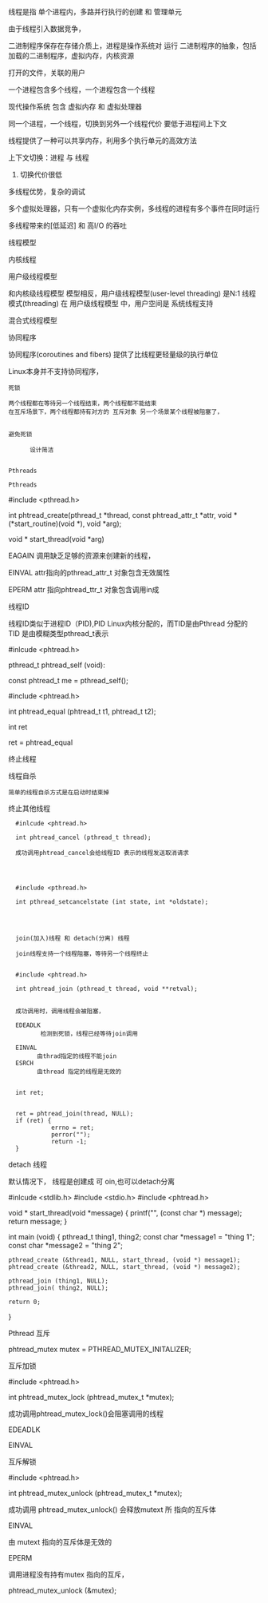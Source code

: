 线程是指 单个进程内，多路并行执行的创建 和 管理单元

由于线程引入数据竞争，


二进制程序保存在存储介质上，进程是操作系统对 运行 二进制程序的抽象，包括 加载的二进制程序，虚拟内存，内核资源

打开的文件，关联的用户




一个进程包含多个线程，一个进程包含一个线程


现代操作系统 包含  虚拟内存 和 虚拟处理器


同一个进程，一个线程，切换到另外一个线程代价 要低于进程间上下文


线程提供了一种可以共享内存，利用多个执行单元的高效方法


上下文切换：进程 与 线程


 1) 切换代价很低


 多线程优势，复杂的调试

 多个虚拟处理器，只有一个虚拟化内存实例，多线程的进程有多个事件在同时运行



 多线程带来的[低延迟]  和 高I/O 的吞吐


 线程模型


  内核线程




  用户级线程模型

  和内核级线程模型 模型相反，用户级线程模型(user-level threading) 是N:1 线程模式(threading) 在
  用户级线程模型 中，用户空间是 系统线程支持



  混合式线程模型



  协同程序

   协同程序(coroutines and fibers) 提供了比线程更轻量级的执行单位


   Linux本身并不支持协同程序，
     


    死锁
	 
	两个线程都在等待另一个线程结束，两个线程都不能结束
	在互斥场景下，两个线程都持有对方的 互斥对象 另一个场景某个线程被阻塞了，
	

	避免死锁
	 
	      设计简洁

	
	Pthreads

	Pthreads

#include <pthread.h>

int phtread_create(pthread_t *thread,
		           const phtread_attr_t *attr,
				   void *(*start_routine)(void *),
				   void *arg);



 void * start_thread(void *arg)

  EAGAIN
    调用缺乏足够的资源来创建新的线程，

  EINVAL
       attr指向的pthread_attr_t 对象包含无效属性


  EPERM
       attr 指向phtread_ttr_t 对象包含调用in成


  线程ID

  线程ID类似于进程ID（PID),PID Linux内核分配的，而TID是由Pthread 分配的
  TID 是由模糊类型pthread_t表示

  #inlcude <phtread.h>

  pthread_t phtread_self (void):

  const phtread_t me = pthread_self();


#include <phtread.h>
 
int phtread_equal (phtread_t t1, phtread_t t2);


int ret

 ret = phtread_equal



 终止线程




 线程自杀

    简单的线程自杀方式是在启动时结束掉


  终止其他线程

      #inlcude <phtread.h>
     
      int phtread_cancel (pthread_t thread);

      成功调用phtread_cancel会给线程ID 表示的线程发送取消请求




	  #include <pthread.h>

	  int pthread_setcancelstate (int state, int *oldstate);




	  join(加入)线程 和 detach(分离) 线程

      join线程支持一个线程阻塞，等待另一个线程终止


      #include <phtread.h>

	  int phtread_join (pthread_t thread, void **retval);


	  成功调用时，调用线程会被阻塞，

      EDEADLK
             检测到死锁，线程已经等待join调用

	  EINVAL
            由thrad指定的线程不能join
	  ESRCH
	        由thread 指定的线程是无效的


	  int ret;


	  ret = phtread_join(thread, NULL);
	  if (ret) {
	            errno = ret;
				perror("");
				return -1;
	  }


detach 线程


默认情况下， 线程是创建成 可
oin,也可以detach分离



#inlcude <stdlib.h>
#include <stdio.h>
#include <phtread.h>


void * start_thread(void *message)
{
   printf("", (const char *) message);
   return message;
}



int main (void)
{
    pthread_t thing1, thing2;
	const char *message1 = "thing 1";
	const char *message2 = "thing 2";

	pthread_create (&thread1, NULL, start_thread, (void *) message1);
	phtread_create (&thread2, NULL, start_thread, (void *) message2);

	pthread_join (thing1, NULL);
	pthread_join( thing2, NULL);
 
	return 0;

}


 Pthread 互斥


 phtread_mutex mutex = PTHREAD_MUTEX_INITALIZER;


 互斥加锁

  #include <phtread.h>

  int phtread_mutex_lock (phtread_mutex_t *mutex);

  成功调用phtread_mutex_lock()会阻塞调用的线程



  EDEADLK


  EINVAL

  互斥解锁

#include <phtread.h>
 
int phtread_mutex_unlock (phtread_mutex_t *mutex);

成功调用 phtread_mutex_unlock() 会释放mutext 所 指向的互斥体


EINVAL

由 mutext 指向的互斥体是无效的


EPERM

调用进程没有持有mutex 指向的互斥，


phtread_mutex_unlock (&mutex);

